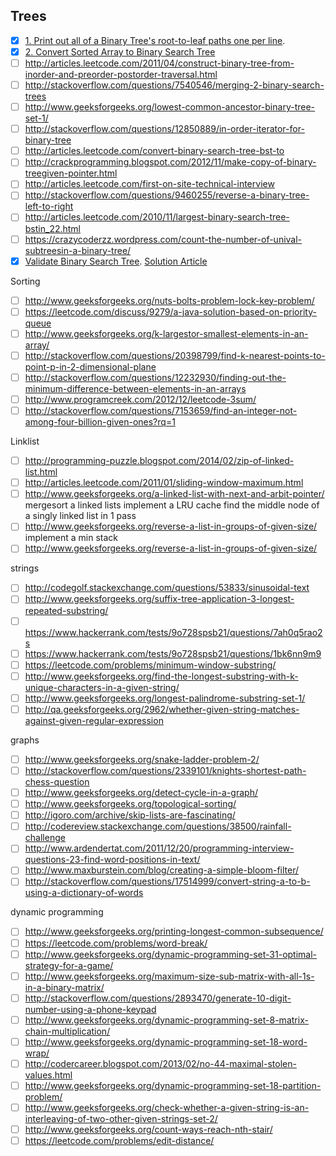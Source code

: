 ## Trees
- [x] [1. Print out all of a Binary Tree's root-to-leaf paths one per line](http://www.geeksforgeeks.org/given-a-binary-tree-print-out-all-of-its-root-to-leaf-paths-one-per-line/). 
- [x] [2. Convert Sorted Array to Binary Search Tree](https://leetcode.com/problems/convert-sorted-array-to-binary-search-tree/description/)
- [ ] http://articles.leetcode.com/2011/04/construct-binary-tree-from-inorder-and-preorder-postorder-traversal.html
- [ ] http://stackoverflow.com/questions/7540546/merging-2-binary-search-trees
- [ ] http://www.geeksforgeeks.org/lowest-common-ancestor-binary-tree-set-1/
- [ ] http://stackoverflow.com/questions/12850889/in-order-iterator-for-binary-tree
- [ ] http://articles.leetcode.com/convert-binary-search-tree-bst-to
- [ ] http://crackprogramming.blogspot.com/2012/11/make-copy-of-binary-treegiven-pointer.html
- [ ] http://articles.leetcode.com/first-on-site-technical-interview
- [ ] http://stackoverflow.com/questions/9460255/reverse-a-binary-tree-left-to-right
- [ ] http://articles.leetcode.com/2010/11/largest-binary-search-tree-bstin_22.html
- [ ] https://crazycoderzz.wordpress.com/count-the-number-of-unival-subtreesin-a-binary-tree/
- [x] [Validate Binary Search Tree](https://leetcode.com/problems/validate-binary-search-tree/). [Solution Article](http://articles.leetcode.com/determine-if-binary-tree-is-binary/)

Sorting
- [ ] http://www.geeksforgeeks.org/nuts-bolts-problem-lock-key-problem/
- [ ] https://leetcode.com/discuss/9279/a-java-solution-based-on-priority-queue
- [ ] http://www.geeksforgeeks.org/k-largestor-smallest-elements-in-an-array/
- [ ] http://stackoverflow.com/questions/20398799/find-k-nearest-points-to-point-p-in-2-dimensional-plane
- [ ] http://stackoverflow.com/questions/12232930/finding-out-the-minimum-difference-between-elements-in-an-arrays
- [ ] http://www.programcreek.com/2012/12/leetcode-3sum/
- [ ] http://stackoverflow.com/questions/7153659/find-an-integer-not-among-four-billion-given-ones?rq=1

Linklist
- [ ] http://programming-puzzle.blogspot.com/2014/02/zip-of-linked-list.html
- [ ] http://articles.leetcode.com/2011/01/sliding-window-maximum.html
- [ ] http://www.geeksforgeeks.org/a-linked-list-with-next-and-arbit-pointer/
mergesort a linked lists
implement a LRU cache
find the middle node of a singly linked list in 1 pass
- [ ] http://www.geeksforgeeks.org/reverse-a-list-in-groups-of-given-size/
implement a min stack
- [ ] http://www.geeksforgeeks.org/reverse-a-list-in-groups-of-given-size/

strings
- [ ] http://codegolf.stackexchange.com/questions/53833/sinusoidal-text
- [ ] http://www.geeksforgeeks.org/suffix-tree-application-3-longest-repeated-substring/
- [ ] https://www.hackerrank.com/tests/9o728spsb21/questions/7ah0q5rao2s
- [ ] https://www.hackerrank.com/tests/9o728spsb21/questions/1bk6nn9m9
- [ ] https://leetcode.com/problems/minimum-window-substring/
- [ ] http://www.geeksforgeeks.org/find-the-longest-substring-with-k-unique-characters-in-a-given-string/
- [ ] http://www.geeksforgeeks.org/longest-palindrome-substring-set-1/
- [ ] http://qa.geeksforgeeks.org/2962/whether-given-string-matches-against-given-regular-expression

graphs
- [ ] http://www.geeksforgeeks.org/snake-ladder-problem-2/
- [ ] http://stackoverflow.com/questions/2339101/knights-shortest-path-chess-question
- [ ] http://www.geeksforgeeks.org/detect-cycle-in-a-graph/
- [ ] http://www.geeksforgeeks.org/topological-sorting/
- [ ] http://igoro.com/archive/skip-lists-are-fascinating/
- [ ] http://codereview.stackexchange.com/questions/38500/rainfall-challenge
- [ ] http://www.ardendertat.com/2011/12/20/programming-interview-questions-23-find-word-positions-in-text/
- [ ] http://www.maxburstein.com/blog/creating-a-simple-bloom-filter/
- [ ] http://stackoverflow.com/questions/17514999/convert-string-a-to-b-using-a-dictionary-of-words

dynamic programming
- [ ] http://www.geeksforgeeks.org/printing-longest-common-subsequence/
- [ ] https://leetcode.com/problems/word-break/
- [ ] http://www.geeksforgeeks.org/dynamic-programming-set-31-optimal-strategy-for-a-game/
- [ ] http://www.geeksforgeeks.org/maximum-size-sub-matrix-with-all-1s-in-a-binary-matrix/
- [ ] http://stackoverflow.com/questions/2893470/generate-10-digit-number-using-a-phone-keypad
- [ ] http://www.geeksforgeeks.org/dynamic-programming-set-8-matrix-chain-multiplication/
- [ ] http://www.geeksforgeeks.org/dynamic-programming-set-18-word-wrap/
- [ ] http://codercareer.blogspot.com/2013/02/no-44-maximal-stolen-values.html
- [ ] http://www.geeksforgeeks.org/dynamic-programming-set-18-partition-problem/
- [ ] http://www.geeksforgeeks.org/check-whether-a-given-string-is-an-interleaving-of-two-other-given-strings-set-2/
- [ ] http://www.geeksforgeeks.org/count-ways-reach-nth-stair/
- [ ] https://leetcode.com/problems/edit-distance/